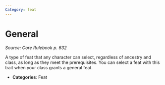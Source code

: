 ```yaml
---
Category: feat
---
```

# General  
*Source: Core Rulebook p. 632*  

A type of feat that any character can select, regardless of ancestry and class, as long as they meet the prerequisites. You can select a feat with this trait when your class grants a general feat.

- **Categories**: Feat